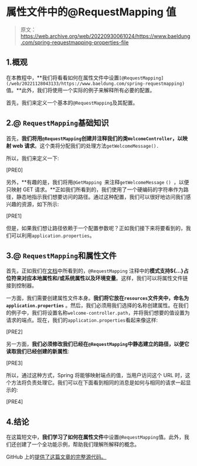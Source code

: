 # 属性文件中的@RequestMapping 值

> 原文：<https://web.archive.org/web/20220930061024/https://www.baeldung.com/spring-requestmapping-properties-file>

## 1.概观

在本教程中，**我们将看看如何在属性文件中设置`[@RequestMapping](/web/20221128043133/https://www.baeldung.com/spring-requestmapping)`值。**此外，我们将使用一个实际的例子来解释所有必要的配置。

首先，我们来定义一个基本的`@RequestMapping`及其配置。

## 2.@ `RequestMapping`基础知识

首先，**我们将用`@RequestMapping`创建并注释我们的类`WelcomeController`，以映射 web 请求**。这个类将分配我们的处理方法`getWelcomeMessage().`

所以，我们来定义一下:

[PRE0]

另外，**有趣的是，我们将用`@GetMapping `来注释`getWelcomeMessage` `() `，以便只映射 GET 请求。**正如我们所看到的，我们使用了一个硬编码的字符串作为路径，静态地指示我们想要访问的路径。通过这种配置，我们可以很好地访问我们感兴趣的资源，如下所示:

[PRE1]

但是，如果我们想让路径依赖于一个配置参数呢？正如我们接下来将要看到的，我们可以利用`application.properties`。

## 3.@ `RequestMapping`和属性文件

首先，正如我们在[文档](https://web.archive.org/web/20221128043133/https://docs.spring.io/spring-framework/docs/3.2.16.RELEASE/spring-framework-reference/html/mvc.html)中所看到的，`@RequestMapping` 注释中的**模式支持${…}占位符来对应本地属性和/或系统属性以及环境变量**。这样，我们可以将属性文件链接到控制器。

一方面，我们需要创建属性文件本身。**我们将它放在`resources`文件夹中，命名为`application.properties`** 。然后，我们必须用我们选择的名称创建属性。在我们的例子中，我们将设置名称`welcome-controller.path`，并将我们想要的值设置为请求的端点。现在，我们的`application.properties`看起来像这样:

[PRE2]

另一方面，**我们必须修改我们已经在`@RequestMapping`中静态建立的路径，以便它读取我们已经创建的新属性**:

[PRE3]

所以，通过这种方式，Spring 将能够映射端点的值，当用户访问这个 URL 时，这个方法将负责处理它。我们可以在下面看到相同的消息是如何与相同的请求一起显示的:

[PRE4]

## 4.结论

在这篇短文中，**我们学习了如何在属性文件**中设置`@RequestMapping`值。此外，我们还创建了一个全功能示例，帮助我们理解所解释的概念。

GitHub 上的[提供了这篇文章的完整源代码。](https://web.archive.org/web/20221128043133/https://github.com/eugenp/tutorials/tree/master/spring-web-modules/spring-mvc-basics-5)